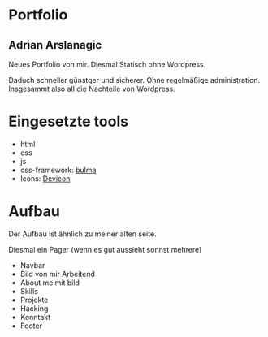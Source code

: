 # Portfolio
## Adrian Arslanagic

Neues Portfolio von mir.
Diesmal Statisch ohne Wordpress.

Daduch schneller günstger und sicherer. Ohne regelmäßige administration. Insgesammt also all die Nachteile von Wordpress.

# Eingesetzte tools

- html
- css
- js
- css-framework: [bulma](https://bulma.io/documentation/start/installation/)
- Icons: [Devicon](https://github.com/devicons/devicon/)

#  Aufbau

Der Aufbau ist ähnlich zu meiner alten seite.

Diesmal ein Pager (wenn es gut aussieht sonnst mehrere)

- Navbar
- Bild von mir Arbeitend
- About me mit bild
- Skills
- Projekte
- Hacking
- Konntakt
- Footer

